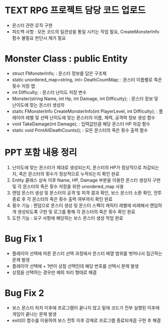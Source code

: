 # TEXT RPG 프로젝트 담당 코드 업로드

- 몬스터 관련 로직 구현
- 피드백 사항 : 모든 코드의 일관성을 통일 시키는 작업 필요, CreateMonsterInfo 함수 불필요 판단시 제거 필요

# Monster Class : public Entity

- struct FMonsterInfo; : 몬스터 정보를 담은 구조체
- static unordered_map<string, int> DeathCountMap; : 몬스터 이름별로 죽은 횟수 저장 맵
- int Difficulty; : 몬스터 난이도 저장 변수
- Monster(string Name, int Hp, int Damage, int Difficulty); : 몬스터 정보 및 난이도에 맞는 몬스터 생성자
- static FMonsterInfo CreateMonsterInfo(int PlayerLevel, int Difficulty); : 플레이어 레벨 및 선택 난이도에 맞는 몬스터의 이름, 체력, 공격력 정보 생성 함수
- void TakeDamage(int Damage); : 입력값만큼 해당 몬스터 HP 차감 함수
- static void PrintAllDeathCounts(); : 모든 몬스터의 죽은 횟수 출력 함수

# PPT 포함 내용 정리

1. 난이도에 맞는 몬스터가 제대로 생성되는지, 몬스터의 HP가 정상적으로 차감되는지, 죽은 몬스터의 횟수가 정상적으로 누적되는지 확인 완료
2. Entity 클래스 상속 이후 Name, HP, Damage 부분을 이용한 몬스터 생성자 구현 및 각 몬스터의 죽은 횟수 저장을 위한 unordered_map 사용
3. 랜덤 몬스터 생성 및 몬스터의 공격 및 피격 결과 확인, 보스 몬스터 소환 확인, 전투 종료 후 각 몬스터의 죽은 횟수 출력 여부까지 확인 완료
4. 필수 기능 : 랜덤으로 몬스터 생성 및 몬스터 스펙이 캐릭터 레벨에 비례해서 랜덤하게 생성되도록 구현 및 로그를 통해 각 몬스터의 죽은 횟수 확인 완료
5. 도전 기능 : 요구 사항에 해당하는 보스 몬스터 생성 작업 완료

# Bug Fix 1

- 플레이어 선택에 따른 몬스터 선택 과정에서 몬스터 배열 범위를 벗어나서 접근하는 문제 발생
- 플레이어 선택에 + 1번이 상점 선택인데 해당 번호를 선택시 문제 발생
- 상점을 선택하는 경우만 예외 처리 형태로 해결

# Bug Fix 2

- 보스 몬스터 처치 이후에 프로그램이 끝나지 않고 밑에 코드가 전부 실행된 이후에 게임이 끝나는 문제 발생
- exit(0) 함수를 이용하여 보스 전투 이후 강제로 프로그램 종료되게끔 구현 후 해결

